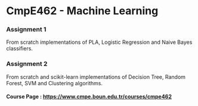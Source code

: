 # CmpE462 - Machine Learning

### Assignment 1
From scratch implementations of PLA, Logistic Regression and Naive Bayes classifiers.

### Assignment 2
From scratch and scikit-learn implementations of Decision Tree, Random Forest, SVM and Clustering algorithms.

#### Course Page : https://www.cmpe.boun.edu.tr/courses/cmpe462
